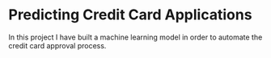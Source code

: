 # Predicting Credit Card Applications
In this project I have built a machine learning model in order to automate the credit card approval process.

